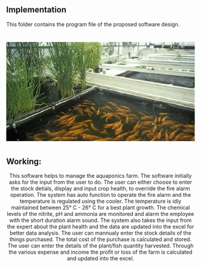 ## Implementation
This folder contains the program file of the proposed software design.
#
![aquaponics](https://github.com/Y-133/99007456-aquaponics_management_system/blob/f489f5e7f6df9e307c6f036965ad4a820dd7ffdc/Images/aquaponics_1.jpg)
#
#
## Working:
<p align ='center'>
This software helps to manage the aquaponics farm. The software initially asks for the input from the user to do. The user can either choose to enter the stock detials, display and input crop health, to override the fire alarm operation. The system has auto function to operate the fire alarm and the temperature is regulated using the cooler. The temperature is idly maintained between 25° C - 26° C for a best plant growth. The chemical levels of the nitrite, pH and ammonia are monitored and alarm the employee with the short duration alarm sound. The system also takes the input from the expert about the plant health and the data are updated into the excel for better data analysis. The user can mannualy enter the stock details of the things purchased. The total cost of the purchase is calculated and stored. The user can enter the details of the plant/fish quantity harvested. Through the various expense and income the profit or loss of the farm is calculated and updated into the excel.  

</p>
